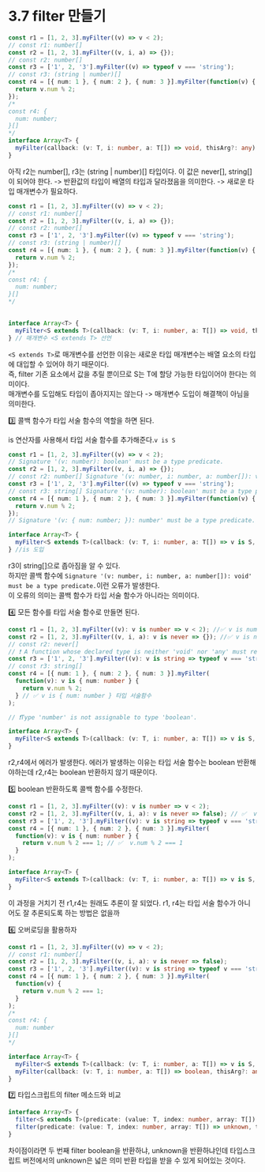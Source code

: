 # 3.7 filter 만들기

```ts
const r1 = [1, 2, 3].myFilter((v) => v < 2);
// const r1: number[]
const r2 = [1, 2, 3].myFilter((v, i, a) => {});
// const r2: number[]
const r3 = ['1', 2, '3'].myFilter((v) => typeof v === 'string');
// const r3: (string | number)[]
const r4 = [{ num: 1 }, { num: 2 }, { num: 3 }].myFilter(function(v) {
  return v.num % 2;
});
/*
const r4: {
  num: number;
}[]
*/
interface Array<T> {
  myFilter(callback: (v: T, i: number, a: T[]) => void, thisArg?: any): T[];
}
```

아직 r2는 number[], r3는 (string | number)[] 타입이다. 이 값은 never[], string[]이 되어야 한다. -> 반환값의 타입이 배열의 타입과 달라졌음을 의미한다. -> 새로운 타입 매개변수가 필요하다.

```ts
const r1 = [1, 2, 3].myFilter((v) => v < 2);
// const r1: number[]
const r2 = [1, 2, 3].myFilter((v, i, a) => {});
// const r2: number[]
const r3 = ['1', 2, '3'].myFilter((v) => typeof v === 'string');
// const r3: (string | number)[]
const r4 = [{ num: 1 }, { num: 2 }, { num: 3 }].myFilter(function(v) {
  return v.num % 2;
});
/*
const r4: {
  num: number;
}[]
*/
 

interface Array<T> {
  myFilter<S extends T>(callback: (v: T, i: number, a: T[]) => void, thisArg?: any): S[];
} // 매개변수 <S extends T> 선언
```
`<S extends T>`로 매개변수를 선언한 이유는 새로운 타입 매개변수는 배열 요소의 타입에 대입할 수 있어야 하기 때문이다.<br>
즉, filter 기존 요소에서 값을 추릴 뿐이므로 S는 T에 할당 가능한 타입이어야 한다는 의미이다.
<br>매개변수를 도입해도 타입이 좁아지지는 않는다 -> 매개변수 도입이 해결책이 아님을 의미한다.


3️⃣ 콜백 함수가 타입 서술 함수의 역할을 하면 된다.

is 연산자를 사용해서 타입 서술 함수를 추가해준다.`v is S` <br>
```ts
const r1 = [1, 2, 3].myFilter((v) => v < 2);
// Signature '(v: number): boolean' must be a type predicate.
const r2 = [1, 2, 3].myFilter((v, i, a) => {});
// const r2: number[] Signature '(v: number, i: number, a: number[]): void' must be a type predicate.
const r3 = ['1', 2, '3'].myFilter((v) => typeof v === 'string');
// const r3: string[] Signature '(v: number): boolean' must be a type predicate.
const r4 = [{ num: 1 }, { num: 2 }, { num: 3 }].myFilter(function(v) {
  return v.num % 2;
});
// Signature '(v: { num: number; }): number' must be a type predicate.

interface Array<T> {
  myFilter<S extends T>(callback: (v: T, i: number, a: T[]) => v is S, thisArg?: any): S[];
} //is 도입
```
r3이 string[]으로 좁아짐을 알 수 있다.<br>
하지만 콜백 함수에 `Signature '(v: number, i: number, a: number[]): void' must be a type predicate.`이런 오류가 발생한다.<br>
이 오류의 의미는 콜백 함수가 타입 서술 함수가 아니라는 의미이다.

4️⃣ 모든 함수를 타입 서술 함수로 만들면 된다.
```ts
const r1 = [1, 2, 3].myFilter((v): v is number => v < 2); //✅ v is number 타입 서술 함수
const r2 = [1, 2, 3].myFilter((v, i, a): v is never => {}); //✅ v is never 타입 서술 함수
// const r2: never[]
// ❗️ A function whose declared type is neither 'void' nor 'any' must return a value
const r3 = ['1', 2, '3'].myFilter((v): v is string => typeof v === 'string'); // ✅ v is string 타입 서술함수
// const r3: string[]
const r4 = [{ num: 1 }, { num: 2 }, { num: 3 }].myFilter(
  function(v): v is { num: number } {
    return v.num % 2;
  } // ✅ v is { num: number } 타입 서술함수
);

// ❗️Type 'number' is not assignable to type 'boolean'.

interface Array<T> {
  myFilter<S extends T>(callback: (v: T, i: number, a: T[]) => v is S, thisArg?: any): S[];
}
```
r2,r4에서 에러가 발생한다. 에러가 발생하는 이유는 타입 서술 함수는 boolean 반환해야하는데 r2,r4는 boolean 반환하지 않기 때문이다.<br>

5️⃣ boolean 반환하도록 콜백 함수를 수정한다.

```ts
const r1 = [1, 2, 3].myFilter((v): v is number => v < 2);
const r2 = [1, 2, 3].myFilter((v, i, a): v is never => false); // ✅  v is never => false
const r3 = ['1', 2, '3'].myFilter((v): v is string => typeof v === 'string');
const r4 = [{ num: 1 }, { num: 2 }, { num: 3 }].myFilter(
  function(v): v is { num: number } {
    return v.num % 2 === 1; // ✅  v.num % 2 === 1
  }
);

interface Array<T> {
  myFilter<S extends T>(callback: (v: T, i: number, a: T[]) => v is S, thisArg?: any): S[];
}
```

이 과정을 거치기 전 r1,r4는 원래도 추론이 잘 되었다. r1, r4는 타입 서술 함수가 아니어도 잘 추론되도록 하는 방법은 없을까

6️⃣ 오버로딩을 활용하자
```ts
const r1 = [1, 2, 3].myFilter((v) => v < 2);
// const r1: number[]
const r2 = [1, 2, 3].myFilter((v, i, a): v is never => false);
const r3 = ['1', 2, '3'].myFilter((v): v is string => typeof v === 'string');
const r4 = [{ num: 1 }, { num: 2 }, { num: 3 }].myFilter(
  function(v) {
    return v.num % 2 === 1;
  }
);
/*
const r4: {
  num: number
}[]
*/

interface Array<T> {
  myFilter<S extends T>(callback: (v: T, i: number, a: T[]) => v is S, thisArg?: any): S[]; // ✅ 타입 가드를 사용하는 필터
  myFilter(callback: (v: T, i: number, a: T[]) => boolean, thisArg?: any): T[]; // ✅ 타입 가드를 사용하지 않는 일반적인 필터
}
```
7️⃣ 타입스크립트의 filter 메소드와 비교
```ts
interface Array<T> {
  filter<S extends T>(predicate: (value: T, index: number, array: T[]) => value is S, thisArg?: any): S[];
  filter(predicate: (value: T, index: number, array: T[]) => unknown, thisArg?: any): T[];
}
```
차이점이라면 두 번째 filter boolean을 반환하냐, unknown을 반환하냐인데 타입스크립트 버전에서의 unknown은 넓은 의미 반환 타입을 받을 수 있게 되어있는 것이다.

